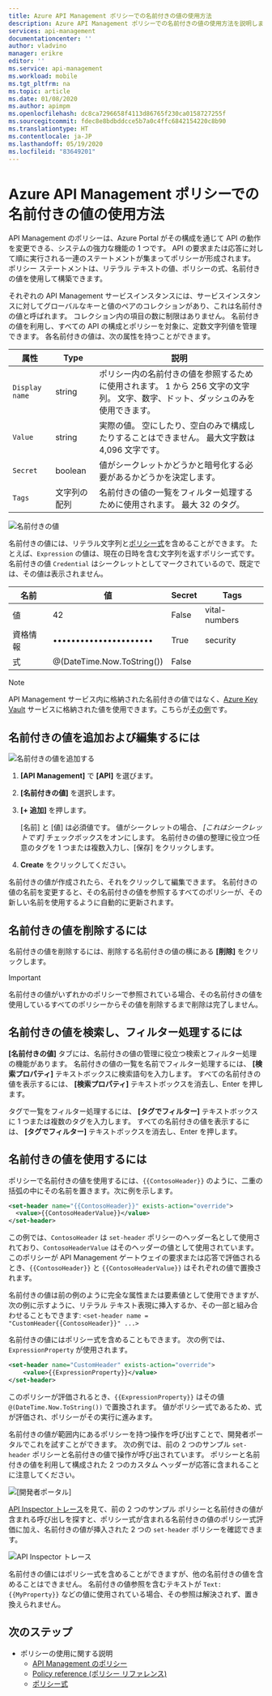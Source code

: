 ```yaml
---
title: Azure API Management ポリシーでの名前付きの値の使用方法
description: Azure API Management ポリシーでの名前付きの値の使用方法を説明します。
services: api-management
documentationcenter: ''
author: vladvino
manager: erikre
editor: ''
ms.service: api-management
ms.workload: mobile
ms.tgt_pltfrm: na
ms.topic: article
ms.date: 01/08/2020
ms.author: apimpm
ms.openlocfilehash: dc8ca7296658f4113d86765f230ca0158727255f
ms.sourcegitcommit: fdec8e8bdbddcce5b7a0c4ffc6842154220c8b90
ms.translationtype: HT
ms.contentlocale: ja-JP
ms.lasthandoff: 05/19/2020
ms.locfileid: "83649201"
---
```

# <a name="how-to-use-named-values-in-azure-api-management-policies"></a>Azure API Management ポリシーでの名前付きの値の使用方法

API Management のポリシーは、Azure Portal がその構成を通じて API の動作を変更できる、システムの強力な機能の 1 つです。 API の要求または応答に対して順に実行される一連のステートメントが集まってポリシーが形成されます。 ポリシー ステートメントは、リテラル テキストの値、ポリシーの式、名前付きの値を使用して構築できます。

それぞれの API Management サービスインスタンスには、サービスインスタンスに対してグローバルなキーと値のペアのコレクションがあり、これは名前付きの値と呼ばれます。 コレクション内の項目の数に制限はありません。 名前付きの値を利用し、すべての API の構成とポリシーを対象に、定数文字列値を管理できます。 各名前付きの値は、次の属性を持つことができます。

| 属性      | Type            | 説明                                                                                                                            |
| -------------- | --------------- | -------------------------------------------------------------------------------------------------------------------------------------- |
| `Display name` | string          | ポリシー内の名前付きの値を参照するために使用されます。 1 から 256 文字の文字列。 文字、数字、ドット、ダッシュのみを使用できます。 |
| `Value`        | string          | 実際の値。 空にしたり、空白のみで構成したりすることはできません。 最大文字数は 4,096 文字です。                                        |
| `Secret`       | boolean         | 値がシークレットかどうかと暗号化する必要があるかどうかを決定します。                                                               |
| `Tags`         | 文字列の配列 | 名前付きの値の一覧をフィルター処理するために使用されます。 最大 32 のタグ。                                                                                    |

![名前付きの値](./media/api-management-howto-properties/named-values.png)

名前付きの値には、リテラル文字列と[ポリシー式](/azure/api-management/api-management-policy-expressions)を含めることができます。 たとえば、`Expression` の値は、現在の日時を含む文字列を返すポリシー式です。 名前付きの値 `Credential` はシークレットとしてマークされているので、既定では、その値は表示されません。

| 名前       | 値                      | Secret | Tags          |
| ---------- | -------------------------- | ------ | ------------- |
| 値      | 42                         | False  | vital-numbers |
| 資格情報 | ••••••••••••••••••••••     | True   | security      |
| 式 | @(DateTime.Now.ToString()) | False  |               |

> [!NOTE]
> API Management サービス内に格納された名前付きの値ではなく、[Azure Key Vault](https://azure.microsoft.com/services/key-vault/) サービスに格納された値を使用できます。こちらが[その例](https://github.com/Azure/api-management-policy-snippets/blob/master/examples/Look%20up%20Key%20Vault%20secret%20using%20Managed%20Service%20Identity.policy.xml)です。

## <a name="to-add-and-edit-a-named-value"></a>名前付きの値を追加および編集するには

![名前付きの値を追加する](./media/api-management-howto-properties/add-property.png)

1. **[API Management]** で **[API]** を選びます。
2. **[名前付きの値]** を選択します。
3. **[+ 追加]** を押します。

    [名前] と [値] は必須値です。 値がシークレットの場合、 _[これはシークレットです]_ チェックボックスをオンにします。 名前付きの値の整理に役立つ任意のタグを 1 つまたは複数入力し、[保存] をクリックします。

4. **Create** をクリックしてください。

名前付きの値が作成されたら、それをクリックして編集できます。 名前付きの値の名前を変更すると、その名前付きの値を参照するすべてのポリシーが、その新しい名前を使用するように自動的に更新されます。

## <a name="to-delete-a-named-value"></a>名前付きの値を削除するには

名前付きの値を削除するには、削除する名前付きの値の横にある **[削除]** をクリックします。

> [!IMPORTANT]
> 名前付きの値がいずれかのポリシーで参照されている場合、その名前付きの値を使用しているすべてのポリシーからその値を削除するまで削除は完了しません。

## <a name="to-search-and-filter-named-values"></a>名前付きの値を検索し、フィルター処理するには

**[名前付きの値]** タブには、名前付きの値の管理に役立つ検索とフィルター処理の機能があります。 名前付きの値の一覧を名前でフィルター処理するには、 **[検索プロパティ]** テキストボックスに検索語句を入力します。 すべての名前付きの値を表示するには、 **[検索プロパティ]** テキストボックスを消去し、Enter を押します。

タグで一覧をフィルター処理するには、 **[タグでフィルター]** テキストボックスに 1 つまたは複数のタグを入力します。 すべての名前付きの値を表示するには、 **[タグでフィルター]** テキストボックスを消去し、Enter を押します。

## <a name="to-use-a-named-value"></a>名前付きの値を使用するには

ポリシーで名前付きの値を使用するには、`{{ContosoHeader}}` のように、二重の括弧の中にその名前を置きます。次に例を示します。

```xml
<set-header name="{{ContosoHeader}}" exists-action="override">
  <value>{{ContosoHeaderValue}}</value>
</set-header>
```

この例では、`ContosoHeader` は `set-header` ポリシーのヘッダー名として使用されており、`ContosoHeaderValue` はそのヘッダーの値として使用されています。 このポリシーが API Management ゲートウェイの要求または応答で評価されるとき、`{{ContosoHeader}}` と `{{ContosoHeaderValue}}` はそれぞれの値で置換されます。

名前付きの値は前の例のように完全な属性または要素値として使用できますが、次の例に示すように、リテラル テキスト表現に挿入するか、その一部と組み合わせることもできます: `<set-header name = "CustomHeader{{ContosoHeader}}" ...>`

名前付きの値にはポリシー式を含めることもできます。 次の例では、`ExpressionProperty` が使用されます。

```xml
<set-header name="CustomHeader" exists-action="override">
    <value>{{ExpressionProperty}}</value>
</set-header>
```

このポリシーが評価されるとき、`{{ExpressionProperty}}` はその値 `@(DateTime.Now.ToString())` で置換されます。 値がポリシー式であるため、式が評価され、ポリシーがその実行に進みます。

名前付きの値が範囲内にあるポリシーを持つ操作を呼び出すことで、開発者ポータルでこれを試すことができます。 次の例では、前の 2 つのサンプル `set-header` ポリシーと名前付きの値で操作が呼び出されています。 ポリシーと名前付きの値を利用して構成された 2 つのカスタム ヘッダーが応答に含まれることに注意してください。

![[開発者ポータル]][api-management-send-results]

[API Inspector トレース](api-management-howto-api-inspector.md)を見て、前の 2 つのサンプル ポリシーと名前付きの値が含まれる呼び出しを探すと、ポリシー式が含まれる名前付きの値のポリシー式評価に加え、名前付きの値が挿入された 2 つの `set-header` ポリシーを確認できます。

![API Inspector トレース][api-management-api-inspector-trace]

名前付きの値にはポリシー式を含めることができますが、他の名前付きの値を含めることはできません。 名前付きの値参照を含むテキストが `Text: {{MyProperty}}` などの値に使用されている場合、その参照は解決されず、置き換えられません。

## <a name="next-steps"></a>次のステップ

-   ポリシーの使用に関する説明
    -   [API Management のポリシー](api-management-howto-policies.md)
    -   [Policy reference (ポリシー リファレンス)](/azure/api-management/api-management-policies)
    -   [ポリシー式](/azure/api-management/api-management-policy-expressions)

[api-management-send-results]: ./media/api-management-howto-properties/api-management-send-results.png
[api-management-properties-filter]: ./media/api-management-howto-properties/api-management-properties-filter.png
[api-management-api-inspector-trace]: ./media/api-management-howto-properties/api-management-api-inspector-trace.png
